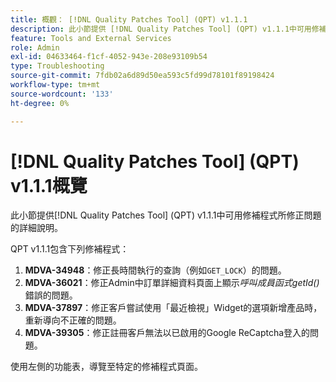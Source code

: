 ```yaml
---
title: 概觀： [!DNL Quality Patches Tool] (QPT) v1.1.1
description: 此小節提供 [!DNL Quality Patches Tool] (QPT) v1.1.1中可用修補程式所修正問題的詳細說明。
feature: Tools and External Services
role: Admin
exl-id: 04633464-f1cf-4052-943e-208e93109b54
type: Troubleshooting
source-git-commit: 7fdb02a6d89d50ea593c5fd99d78101f89198424
workflow-type: tm+mt
source-wordcount: '133'
ht-degree: 0%

---
```


# [!DNL Quality Patches Tool] (QPT) v1.1.1概覽

此小節提供[!DNL Quality Patches Tool] (QPT) v1.1.1中可用修補程式所修正問題的詳細說明。

QPT v1.1.1包含下列修補程式：

1. **MDVA-34948**：修正長時間執行的查詢（例如`GET_LOCK`）的問題。
1. **MDVA-36021**：修正Admin中訂單詳細資料頁面上顯示&#x200B;*呼叫成員函式getId()*&#x200B;錯誤的問題。
1. **MDVA-37897**：修正客戶嘗試使用「最近檢視」Widget的選項新增產品時，重新導向不正確的問題。
1. **MDVA-39305**：修正註冊客戶無法以已啟用的Google ReCaptcha登入的問題。

使用左側的功能表，導覽至特定的修補程式頁面。
